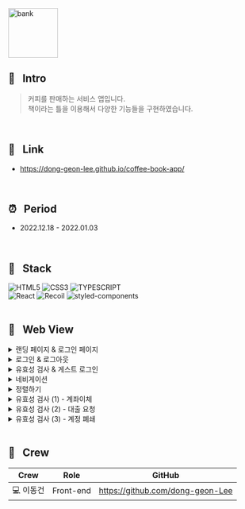 <img width="100" height="100" alt="bank" src="https://user-images.githubusercontent.com/69576865/210367299-f930afa5-8a3a-4ab2-9bd5-77c8fb62fe62.png">

## :mag_right: &nbsp; Intro
> 커피를 판매하는 서비스 앱입니다.  
책이라는 틀을 이용해서 다양한 기능들을 구현하였습니다. 
<br/>

## :link: &nbsp; Link
- https://dong-geon-lee.github.io/coffee-book-app/
<br/>  

## :alarm_clock: &nbsp; Period
 - 2022.12.18 - 2022.01.03
<br/>

## :seedling: &nbsp; Stack  
![HTML5](https://img.shields.io/badge/HTML5-E34F26?style=for-the-badge&logo=HTML5&logoColor=fff)
![CSS3](https://img.shields.io/badge/CSS3-1572B6?style=for-the-badge&logo=CSS3&logoColor=fff)
![TYPESCRIPT](https://img.shields.io/badge/TypeScript-212121?style=for-the-badge&logo=TypeScript&logoColor=0A9EDC)  
![React](https://img.shields.io/badge/React-444444?style=for-the-badge&logo=React)
![Recoil](https://img.shields.io/badge/Recoil-00A4DC?style=for-the-badge&logo=Relay&logoColor=fff)
![styled-components](https://img.shields.io/badge/styled--Components-DB7093?style=for-the-badge&logo=styled-components&logoColor=fff)
<br/>
<br/>

## :eyes: &nbsp; Web View
<details>
<summary>랜딩 페이지 & 로그인 페이지</summary>  
<div markdown="1">
</div>
<img width="600" alt=""
 src="https://user-images.githubusercontent.com/69576865/210474883-9b735544-85bf-4190-abad-51919e84e8f7.gif">
</details>

<details>
<summary>로그인 & 로그아웃</summary>  
<div markdown="1">
</div>
<img width="600" alt=""
 src="https://user-images.githubusercontent.com/69576865/210475491-6168a7be-0b52-426c-b5c8-2b0c9eed2aee.gif">
</details>

<details>
<summary>유효성 검사 & 게스트 로그인</summary>  
<div markdown="1">
</div>
<img width="600" alt=""
 src="https://user-images.githubusercontent.com/69576865/210476028-1a503393-0995-4926-b4ed-7990d0c1bc85.gif">
</details>

<details>
<summary>네비게이션</summary>  
<div markdown="1">
</div>
<img width="600" alt=""
 src="https://user-images.githubusercontent.com/69576865/210476579-b71da3ba-9672-4e36-bf4c-c8b188a58d4e.gif">
</details>

<details>
<summary>정렬하기</summary>  
<div markdown="1">
</div>
<img width="600" alt=""
 src="https://user-images.githubusercontent.com/69576865/207617366-baa91f0f-38f0-4b79-b0b8-38ede2542e05.gif">
</details>

<details>
<summary>유효성 검사 (1) - 계좌이체</summary>  
 <img width="600" alt=""
 src="https://user-images.githubusercontent.com/69576865/207621527-1b2e1577-e792-45a3-936c-16f704834513.gif">
 <div markdown="1">
   <h4>예외조건</h4>
   <p>1) 계좌번호를 입력하지 않는 경우</p>
   <p>2) 이체금액을 입력하지 않는 경우</p>
   <p>3) 계좌번호 이체금액 모두 입력하지 않는 경우</p>
   <p>4) 자기 스스로에게 이체하는 경우</p>
   <p>5) 잘못된 계좌번호를 입력하는 경우</p>
   <p>6) 이체한도 100만원을 초과하는 경우</p>
   <p>7) 잔액이 부족한 경우 </p>
 </div>
</details>

<details>
<summary>유효성 검사 (2) - 대출 요청</summary>  
 <img width="600" alt=""
 src="https://user-images.githubusercontent.com/69576865/207626418-e099a905-f3e6-40a7-94cf-7968ad0ec964.gif">
 <div markdown="1">
   <h4>예외조건</h4>
   <p>1) 계좌명의를 입력하지 않는 경우</p>
   <p>2) 대출금액을 입력하지 않는 경우</p>
   <p>3) 계좌명의와 대출금액 모두 입력하지 않는 경우</p>
   <p>4) 본의명의로 대출하지 않는 경우</p>
   <p>5) 대출한도 1000만원을 초과하는 경우</p>
 </div>
</details>

<details>
<summary>유효성 검사 (3) - 계정 폐쇄</summary>  
 <img width="600" alt=""
 src="https://user-images.githubusercontent.com/69576865/207628572-ae7799c3-6103-4032-982d-eb7c5daa3000.gif">
 <div markdown="1">
   <h4>예외조건</h4>
   <p>1) 아이디를 입력하지 않는 경우</p>
   <p>2) 비밀번호을 입력하지 않는 경우</p>
   <p>3) 아이디가 존재하지 않거나 일치하지 않는 경우</p>
   <p>4) 비밀번호가 일치하지 않는 경우</p>
   <p>5) 아이디와 비밀번호 모두 입력하지 않은 경우</p>
 </div>
</details>
</br>

## :bust_in_silhouette: &nbsp; Crew
Crew | Role | GitHub
----- | ----- | -----
💻 이동건 | Front-end | https://github.com/dong-geon-Lee
<br/>
